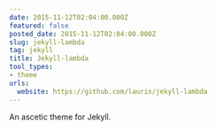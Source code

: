 ```yaml
---
date: 2015-11-12T02:04:00.000Z
featured: false
posted_date: 2015-11-12T02:04:00.000Z
slug: jekyll-lambda
tag: jekyll
title: Jekyll-lambda
tool_types:
- theme
urls:
  website: https://github.com/lauris/jekyll-lambda
---
```


An ascetic theme for Jekyll.





